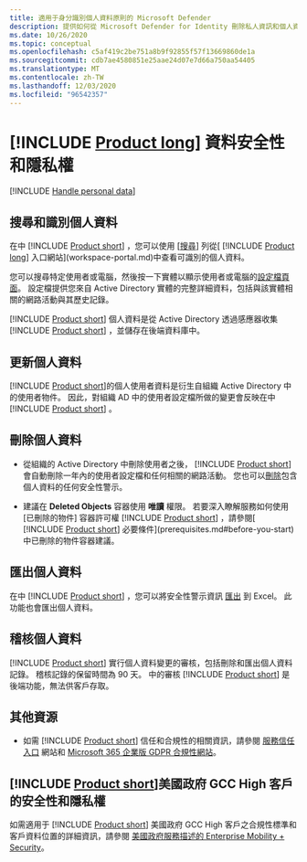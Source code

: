 ```yaml
---
title: 適用于身分識別個人資料原則的 Microsoft Defender
description: 提供如何從 Microsoft Defender for Identity 刪除私人資訊和個人資料的相關資訊連結。
ms.date: 10/26/2020
ms.topic: conceptual
ms.openlocfilehash: c5af419c2be751a8b9f92855f57f13669860de1a
ms.sourcegitcommit: cdb7ae4580851e25aae24d07e7d66a750aa54405
ms.translationtype: MT
ms.contentlocale: zh-TW
ms.lasthandoff: 12/03/2020
ms.locfileid: "96542357"
---
```

# <a name="product-long-data-security-and-privacy"></a>[!INCLUDE [Product long](includes/product-long.md)] 資料安全性和隱私權

[!INCLUDE [Handle personal data](../includes/gdpr-intro-sentence.md)]

## <a name="search-for-and-identify-personal-data"></a>搜尋和識別個人資料

在中 [!INCLUDE [Product short](includes/product-short.md)] ，您可以使用 [[搜尋](workspace-portal.md#search-bar)] 列從[ [!INCLUDE [Product long](includes/product-long.md)] 入口網站](workspace-portal.md)中查看可識別的個人資料。

您可以搜尋特定使用者或電腦，然後按一下實體以顯示使用者或電腦的[設定檔頁面](entity-profiles.md)。 設定檔提供您來自 Active Directory 實體的完整詳細資料，包括與該實體相關的網路活動與其歷史記錄。

[!INCLUDE [Product short](includes/product-short.md)] 個人資料是從 Active Directory 透過感應器收集 [!INCLUDE [Product short](includes/product-short.md)] ，並儲存在後端資料庫中。

## <a name="update-personal-data"></a>更新個人資料

[!INCLUDE [Product short](includes/product-short.md)]的個人使用者資料是衍生自組織 Active Directory 中的使用者物件。 因此，對組織 AD 中的使用者設定檔所做的變更會反映在中 [!INCLUDE [Product short](includes/product-short.md)] 。

## <a name="delete-personal-data"></a>刪除個人資料

- 從組織的 Active Directory 中刪除使用者之後， [!INCLUDE [Product short](includes/product-short.md)] 會自動刪除一年內的使用者設定檔和任何相關的網路活動。 您也可以[刪除](working-with-suspicious-activities.md#review-suspicious-activities-on-the-attack-time-line)包含個人資料的任何安全性警示。

- 建議在 **Deleted Objects** 容器使用 **唯讀** 權限。 若要深入瞭解服務如何使用 [已刪除的物件] 容器許可權 [!INCLUDE [Product short](includes/product-short.md)] ，請參閱[ [!INCLUDE [Product short](includes/product-short.md)] 必要條件](prerequisites.md#before-you-start)中已刪除的物件容器建議。

## <a name="export-personal-data"></a>匯出個人資料

在中 [!INCLUDE [Product short](includes/product-short.md)] ，您可以將安全性警示資訊 [匯出](working-with-suspicious-activities.md#review-suspicious-activities-on-the-attack-time-line) 到 Excel。 此功能也會匯出個人資料。

## <a name="audit-personal-data"></a>稽核個人資料

[!INCLUDE [Product short](includes/product-short.md)] 實行個人資料變更的審核，包括刪除和匯出個人資料記錄。 稽核記錄的保留時間為 90 天。 中的審核 [!INCLUDE [Product short](includes/product-short.md)] 是後端功能，無法供客戶存取。

## <a name="additional-resources"></a>其他資源

- 如需 [!INCLUDE [Product short](includes/product-short.md)] 信任和合規性的相關資訊，請參閱 [服務信任入口](https://servicetrust.microsoft.com/ViewPage/GDPRGetStarted) 網站和 [Microsoft 365 企業版 GDPR 合規性網站](/microsoft-365/compliance/gdpr?view=o365-worldwide&preserve-view=true)。

## <a name="security-and-privacy-for-product-short-us-government-gcc-high-customers"></a>[!INCLUDE [Product short](includes/product-short.md)]美國政府 GCC High 客戶的安全性和隱私權

如需適用于 [!INCLUDE [Product short](includes/product-short.md)] 美國政府 GCC High 客戶之合規性標準和客戶資料位置的詳細資訊，請參閱 [美國政府服務描述的 Enterprise Mobility + Security](/enterprise-mobility-security/solutions/ems-govt-service-description)。
